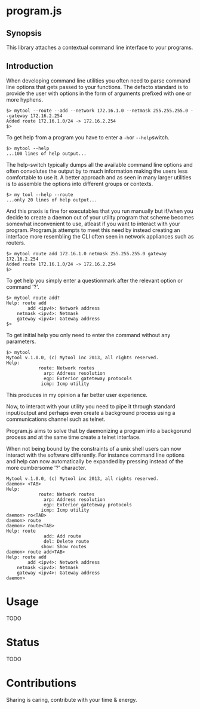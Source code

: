 program.js
==========

Synopsis
--------
This library attaches a contextual command line interface to your programs.

Introduction
------------
When developing command line utilities you often need to parse command line options that gets passed to your functions. The defacto standard is to provide the user with options in the form of arguments prefixed with one or more hyphens.
```
$> mytool --route --add --network 172.16.1.0 --netmask 255.255.255.0 --gateway 172.16.2.254 
Added route 172.16.1.0/24 -> 172.16.2.254
$>
```
To get help from a program you have to enter a ```-h```or ```--help```switch.
```
$> mytool --help
...100 lines of help output...
```
The help-switch typically dumps all the available command line options and often convolutes the output by to much information making the users less comfortable to use it. A better approach and as seen in many larger utilities is to assemble the options into different groups or contexts.
```
$> my tool --help --route
...only 20 lines of help output...
```
And this praxis is fine for executables that you run manually but if/when you decide to create a daemon out of your utility program that scheme becomes somewhat inconvenient to use, atleast if you want to interact with your program.
Program.js attempts to meet this need by instead creating an interface more resembling the CLI often seen in network appliances such as routers.

```
$> mytool route add 172.16.1.0 netmask 255.255.255.0 gateway 172.16.2.254 
Added route 172.16.1.0/24 -> 172.16.2.254
$>
```
To get help you simply enter a questionmark after the relevant option or command '?'.
```
$> mytool route add?
Help: route add
		add <ipv4>: Network address
	netmask <ipv4>: Netmask
	gateway <ipv4>: Gateway address 
$>
```
To get initial help you only need to enter the command without any parameters.
```
$> mytool
Mytool v.1.0.0, (c) Mytool inc 2013, all rights reserved.
Help: 
			route: Network routes
	  		  arp: Address resolution
      		  egp: Exterior gateteway protocols
     		 icmp: Icmp utility  
```
This produces in my opinion a far better user experience.

Now, to interact with your utility you need to pipe it through standard input/output and perhaps even create a background process using a communications channel such as telnet. 

Program.js aims to solve that by daemonizing a program into a backgorund process and at the same time create a telnet interface.

When not being bound by the constraints of a unix shell users can now interact with the software differently.
For instance command line options and help can now automatically be expanded by pressing <TAB> instead of the more cumbersome '?' character.
```
Mytool v.1.0.0, (c) Mytool inc 2013, all rights reserved.
daemon> <TAB>
Help: 
			route: Network routes
	  		  arp: Address resolution
      		  egp: Exterior gateteway protocols
     		 icmp: Icmp utility  
daemon> ro<TAB>
daemon> route
daemon> route<TAB>
Help: route
			  add: Add route
	  		  del: Delete route
      		 show: Show routes
daemon> route add<TAB> 	
Help: route add		
		add <ipv4>: Network address
	netmask <ipv4>: Netmask
	gateway <ipv4>: Gateway address
daemon> 
```	 

Usage
=====
TODO

Status
======
TODO

Contributions
=============
Sharing is caring, contribute with your time & energy.





